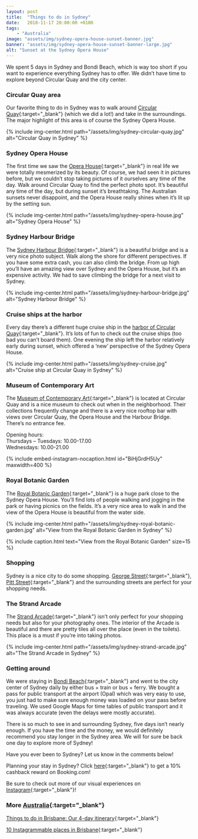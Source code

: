```yaml
---
layout: post
title:  "Things to do in Sydney"
date:   2018-11-17 20:00:00 +0100
tags:
    - "Australia"
image: "assets/img/sydney-opera-house-sunset-banner.jpg"
banner: "assets/img/sydney-opera-house-sunset-banner-large.jpg"
alt: "Sunset at the Sydney Opera House"
---
```


We spent 5 days in Sydney and Bondi Beach, which is way too short if you want to experience everything Sydney has to offer. We didn’t have time to explore beyond Circular Quay and the city center. 

### Circular Quay area

Our favorite thing to do in Sydney was to walk around [Circular Quay][circular quay]{:target="_blank"} (which we did a lot!) and take in the surroundings. The major highlight of this area is of course the Sydney Opera House. 

{% include img-center.html path="/assets/img/sydney-circular-quay.jpg" alt="Circular Quay in Sydney" %}

### Sydney Opera House

The first time we saw the [Opera House][opera house]{:target="_blank"} in real life we were totally mesmerized by its beauty. Of course, we had seen it in pictures before, but we couldn’t stop taking pictures of it ourselves any time of the day. Walk around Circular Quay to find the perfect photo spot. It’s beautiful any time of the day, but during sunset it’s breathtaking. The Australian sunsets never disappoint, and the Opera House really shines when it’s lit up by the setting sun.

{% include img-center.html path="/assets/img/sydney-opera-house.jpg" alt="Sydney Opera House" %}

### Sydney Harbour Bridge

The [Sydney Harbour Bridge][harbour bridge]{:target="_blank"} is a beautiful bridge and is a very nice photo subject. Walk along the shore for different perspectives. If you have some extra cash, you can also climb the bridge. From up high you’ll have an amazing view over Sydney and the Opera House, but it’s an expensive activity. We had to save climbing the bridge for a next visit to Sydney. 

{% include img-center.html path="/assets/img/sydney-harbour-bridge.jpg" alt="Sydney Harbour Bridge" %}

### Cruise ships at the harbor 

Every day there’s a different huge cruise ship in the [harbor of Circular Quay][cq cruise terminal]{:target="_blank"}. It’s lots of fun to check out the cruise ships (too bad you can’t board them). One evening the ship left the harbor relatively early during sunset, which offered a ‘new’ perspective of the Sydney Opera House. 

{% include img-center.html path="/assets/img/sydney-cruise.jpg" alt="Cruise ship at Circular Quay in Sydney" %}

### Museum of Contemporary Art

The [Museum of Contemporary Art][museum]{:target="_blank"} is located at Circular Quay and is a nice museum to check out when in the neighborhood. Their collections frequently change and there is a very nice rooftop bar with views over Circular Quay, the Opera House and the Harbour Bridge.  
There’s no entrance fee.

Opening hours:  
Thursdays – Tuesdays: 10.00-17.00  
Wednesdays: 10.00-21.00  

{% include embed-instagram-nocaption.html id="BiHjGrdH5Uy" maxwidth=400 %}

### Royal Botanic Garden

The [Royal Botanic Garden][botanic garden]{:target="_blank"} is a huge park close to the Sydney Opera House. You’ll find lots of people walking and jogging in the park or having picnics on the fields. It’s a very nice area to walk in and the view of the Opera House is beautiful from the water side. 

{% include img-center.html path="/assets/img/sydney-royal-botanic-garden.jpg" alt="View from the Royal Botanic Garden in Sydney" %}

{% include caption.html text="View from the Royal Botanic Garden" size=15 %}

### Shopping

Sydney is a nice city to do some shopping. [George Street][george street]{:target="_blank"}, [Pitt Street][pitt street]{:target="_blank"} and the surrounding streets are perfect for your shopping needs. 

### The Strand Arcade

The [Strand Arcade][strand arcade]{:target="_blank"} isn’t only perfect for your shopping needs but also for your photography ones. The interior of the Arcade is beautiful and there are pretty tiles all over the place (even in the toilets). This place is a must if you’re into taking photos. 

{% include img-center.html path="/assets/img/sydney-strand-arcade.jpg" alt="The Strand Arcade in Sydney" %}

### Getting around

We were staying in [Bondi Beach][bondi beach]{:target="_blank"} and went to the city center of Sydney daily by either bus + train or bus + ferry. We bought a pass for public transport at the airport (Opal) which was very easy to use, you just had to make sure enough money was loaded on your pass before traveling. We used Google Maps for time tables of public transport and it was always accurate (even the delays were mostly accurate). 

There is so much to see in and surrounding Sydney, five days isn’t nearly enough. If you have the time and the money, we would definitely recommend you stay longer in the Sydney area. We will for sure be back one day to explore more of Sydney! 

Have you ever been to Sydney? Let us know in the comments below!

Planning your stay in Sydney? Click [here][booking.com]{:target="_blank"} to get a 10% cashback reward on Booking.com! 

Be sure to check out more of our visual experiences on [Instagram][instagram]{:target="_blank"}!

### More [Australia][australia]{:target="_blank"}

[Things to do in Brisbane: Our 4-day itinerary][brisbane itinerary]{:target="_blank"}

[10 Instagrammable places in Brisbane][instagrammable brisbane]{:target="_blank"}

[instagram]: https://instagram.com/kipamojo 
[booking.com]: https://www.booking.com/s/35_6/joshsn24

[australia]: https://kipamojo.world/tags.html#australia
[brisbane itinerary]: https://kipamojo.world/2018/11/05/Things-to-do-in-Brisbane-Our-4-days-itinerary.html 
[instagrammable brisbane]: https://kipamojo.world/2018/11/12/10-Instagrammable-places-in-Brisbane.html 

[circular quay]: https://goo.gl/maps/73uzEghLSoL2
[opera house]: https://goo.gl/maps/JG7HYpj3ZbD2
[harbour bridge]: https://goo.gl/maps/1ghoRkvoQsr
[cq cruise terminal]: https://goo.gl/maps/dLFMd8fSjqm
[museum]: https://goo.gl/maps/tHLcJES6G1M2
[botanic garden]: https://goo.gl/maps/2iTGwSKnc1E2
[george street]: https://goo.gl/maps/j1AhpaQkN322
[pitt street]: https://goo.gl/maps/e9edp8Rw8sC2
[strand arcade]: https://goo.gl/maps/Hf3S1ADtWiL2
[bondi beach]: https://goo.gl/maps/8PKmoRd5Xax


